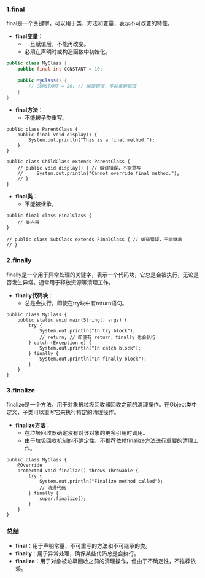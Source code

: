 ### 1.final
final是一个关键字，可以用于类、方法和变量，表示不可改变的特性。

- **final变量**：
   - 一旦赋值后，不能再改变。
   - 必须在声明时或构造函数中初始化。
```java
public class MyClass {
    public final int CONSTANT = 10;
    
    public MyClass() {
        // CONSTANT = 20; // 编译错误，不能重新赋值
    }
}
```

- **final方法**：
   - 不能被子类重写。
```
public class ParentClass {
    public final void display() {
        System.out.println("This is a final method.");
    }
}

public class ChildClass extends ParentClass {
    // public void display() { // 编译错误，不能重写
    //     System.out.println("Cannot override final method.");
    // }
}
```

- **final类**：
   - 不能被继承。
```
public final class FinalClass {
    // 类内容
}

// public class SubClass extends FinalClass { // 编译错误，不能继承
// }
```
### 2.finally
finally是一个用于异常处理的关键字，表示一个代码块，它总是会被执行，无论是否发生异常。通常用于释放资源等清理工作。

- **finally代码块**：
   - 总是会执行，即使在try块中有return语句。
```
public class MyClass {
    public static void main(String[] args) {
        try {
            System.out.println("In try block");
            // return; // 即使有 return，finally 也会执行
        } catch (Exception e) {
            System.out.println("In catch block");
        } finally {
            System.out.println("In finally block");
        }
    }
}
```
### 3.finalize
finalize是一个方法，用于对象被垃圾回收器回收之前的清理操作。在Object类中定义，子类可以重写它来执行特定的清理操作。

- **finalize方法**：
   - 在垃圾回收器确定没有对该对象的更多引用时调用。
   - 由于垃圾回收机制的不确定性，不推荐依赖finalize方法进行重要的清理工作。
```
public class MyClass {
    @Override
    protected void finalize() throws Throwable {
        try {
            System.out.println("Finalize method called");
            // 清理代码
        } finally {
            super.finalize();
        }
    }
}
```
### 总结

- **final**：用于声明常量、不可重写的方法和不可继承的类。
- **finally**：用于异常处理，确保某些代码总是会执行。
- **finalize**：用于对象被垃圾回收之前的清理操作，但由于不确定性，不推荐依赖。
